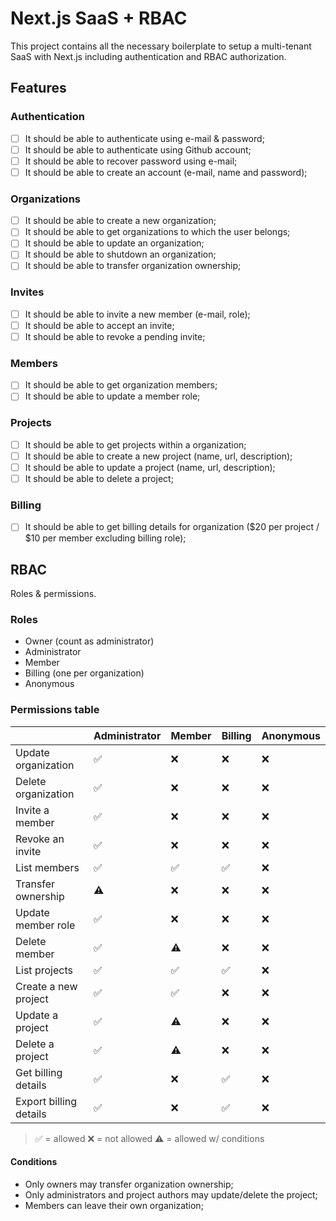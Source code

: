 # Next.js SaaS + RBAC

This project contains all the necessary boilerplate to setup a multi-tenant SaaS with Next.js including authentication and RBAC authorization.

## Features

### Authentication

- [ ] It should be able to authenticate using e-mail & password;
- [ ] It should be able to authenticate using Github account;
- [ ] It should be able to recover password using e-mail;
- [ ] It should be able to create an account (e-mail, name and password);

### Organizations

- [ ] It should be able to create a new organization;
- [ ] It should be able to get organizations to which the user belongs;
- [ ] It should be able to update an organization;
- [ ] It should be able to shutdown an organization;
- [ ] It should be able to transfer organization ownership;

### Invites

- [ ] It should be able to invite a new member (e-mail, role);
- [ ] It should be able to accept an invite;
- [ ] It should be able to revoke a pending invite;

### Members

- [ ] It should be able to get organization members;
- [ ] It should be able to update a member role;

### Projects

- [ ] It should be able to get projects within a organization;
- [ ] It should be able to create a new project (name, url, description);
- [ ] It should be able to update a project (name, url, description);
- [ ] It should be able to delete a project;

### Billing

- [ ] It should be able to get billing details for organization ($20 per project / $10 per member excluding billing role);

## RBAC

Roles & permissions.

### Roles

- Owner (count as administrator)
- Administrator
- Member
- Billing (one per organization)
- Anonymous

### Permissions table

|                          | Administrator | Member | Billing | Anonymous |
| ------------------------ | ------------- | ------ | ------- | --------- |
| Update organization      | ✅            | ❌     | ❌      | ❌       |
| Delete organization      | ✅            | ❌     | ❌      | ❌       |
| Invite a member          | ✅            | ❌     | ❌      | ❌       |
| Revoke an invite         | ✅            | ❌     | ❌      | ❌       |
| List members             | ✅            | ✅     | ✅      | ❌       |
| Transfer ownership       | ⚠️             | ❌     | ❌      | ❌       |
| Update member role       | ✅            | ❌     | ❌      | ❌       |
| Delete member            | ✅            | ⚠️      | ❌      | ❌       |
| List projects            | ✅            | ✅     | ✅      | ❌       |
| Create a new project     | ✅            | ✅     | ❌      | ❌       |
| Update a project         | ✅            | ⚠️      | ❌      | ❌       |
| Delete a project         | ✅            | ⚠️      | ❌      | ❌       |
| Get billing details      | ✅            | ❌     | ✅      | ❌       |
| Export billing details   | ✅            | ❌     | ✅      | ❌       |

> ✅ = allowed
> ❌ = not allowed
> ⚠️ = allowed w/ conditions

#### Conditions

- Only owners may transfer organization ownership;
- Only administrators and project authors may update/delete the project;
- Members can leave their own organization;
